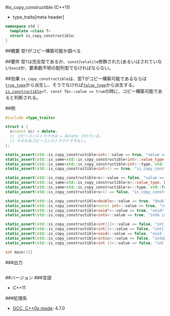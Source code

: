 #is_copy_constructible (C++11)
* type_traits[meta header]

```cpp
namespace std {
  template <class T>
  struct is_copy_constructible;
}
```

##概要
型`T`がコピー構築可能か調べる


##要件
型`T`は完全型であるか、`const`/`volatile`修飾された(あるいはされていない)`void`か、要素数不明の配列型でなければならない。


##効果
`is_copy_constructible`は、型Tがコピー構築可能であるならば[`true_type`](./integral_constant-true_type-false_type.md)から派生し、そうでなければ[`false_type`](./integral_constant-true_type-false_type.md)から派生する。 
[`is_constructible`](./is_constructible.md)`<T, const T&>::value == true`の時に、コピー構築可能であると判断される。


##例
```cpp
#include <type_traits>

struct s {
  s(const s&) = delete;
  // コピーコンストラクタは = delete されている。
  // そのためコピーコンストラクトできない。
};

static_assert(std::is_copy_constructible<int>::value == true, "value == true, int is copy constructible");
static_assert(std::is_same<std::is_copy_constructible<int>::value_type, bool>::value, "value_type == bool");
static_assert(std::is_same<std::is_copy_constructible<int>::type, std::true_type>::value, "type == true_type");
static_assert(std::is_copy_constructible<int>() == true, "is_copy_constructible<int>() == true");

static_assert(std::is_copy_constructible<s>::value == false, "value == false, s is not copy constructible");
static_assert(std::is_same<std::is_copy_constructible<s>::value_type, bool>::value, "value_type == bool");
static_assert(std::is_same<std::is_copy_constructible<s>::type, std::false_type>::value, "type == false_type");
static_assert(std::is_copy_constructible<s>() == false, "is_copy_constructible<s>() == false");

static_assert(std::is_copy_constructible<double>::value == true, "double is copy constructible");
static_assert(std::is_copy_constructible<const int>::value == true, "const int is copy constructible");
static_assert(std::is_copy_constructible<void*>::value == true, "void* is copy constructible");
static_assert(std::is_copy_constructible<int&>::value == true, "int& is copy constructible");

static_assert(std::is_copy_constructible<int[1]>::value == false, "int[1] is not copy constructible");
static_assert(std::is_copy_constructible<int[]>::value == false, "int[] is not copy constructible");
static_assert(std::is_copy_constructible<void>::value == false, "void is not copy constructible");
static_assert(std::is_copy_constructible<int&&>::value == false, "int&& is not copy constructible");
static_assert(std::is_copy_constructible<int ()>::value == false, "int () is not copy constructible");

int main(){}
```

###出力
```
```

##バージョン
###言語
- C++11

###処理系
- [GCC, C++0x mode](/implementation.md#gcc): 4.7.0

